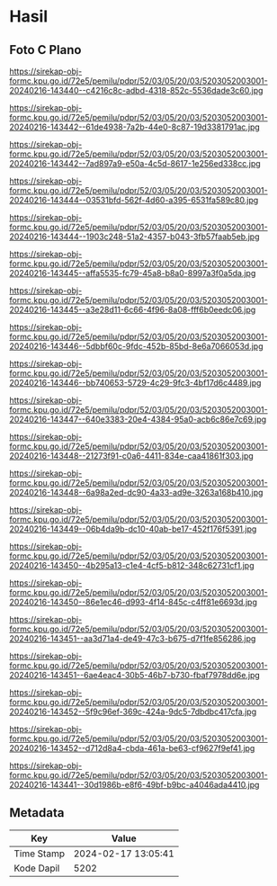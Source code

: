 # Hasil

## Foto C Plano

https://sirekap-obj-formc.kpu.go.id/72e5/pemilu/pdpr/52/03/05/20/03/5203052003001-20240216-143440--c4216c8c-adbd-4318-852c-5536dade3c60.jpg

https://sirekap-obj-formc.kpu.go.id/72e5/pemilu/pdpr/52/03/05/20/03/5203052003001-20240216-143442--61de4938-7a2b-44e0-8c87-19d3381791ac.jpg

https://sirekap-obj-formc.kpu.go.id/72e5/pemilu/pdpr/52/03/05/20/03/5203052003001-20240216-143442--7ad897a9-e50a-4c5d-8617-1e256ed338cc.jpg

https://sirekap-obj-formc.kpu.go.id/72e5/pemilu/pdpr/52/03/05/20/03/5203052003001-20240216-143444--03531bfd-562f-4d60-a395-6531fa589c80.jpg

https://sirekap-obj-formc.kpu.go.id/72e5/pemilu/pdpr/52/03/05/20/03/5203052003001-20240216-143444--1903c248-51a2-4357-b043-3fb57faab5eb.jpg

https://sirekap-obj-formc.kpu.go.id/72e5/pemilu/pdpr/52/03/05/20/03/5203052003001-20240216-143445--affa5535-fc79-45a8-b8a0-8997a3f0a5da.jpg

https://sirekap-obj-formc.kpu.go.id/72e5/pemilu/pdpr/52/03/05/20/03/5203052003001-20240216-143445--a3e28d11-6c66-4f96-8a08-fff6b0eedc06.jpg

https://sirekap-obj-formc.kpu.go.id/72e5/pemilu/pdpr/52/03/05/20/03/5203052003001-20240216-143446--5dbbf60c-9fdc-452b-85bd-8e6a7066053d.jpg

https://sirekap-obj-formc.kpu.go.id/72e5/pemilu/pdpr/52/03/05/20/03/5203052003001-20240216-143446--bb740653-5729-4c29-9fc3-4bf17d6c4489.jpg

https://sirekap-obj-formc.kpu.go.id/72e5/pemilu/pdpr/52/03/05/20/03/5203052003001-20240216-143447--640e3383-20e4-4384-95a0-acb6c86e7c69.jpg

https://sirekap-obj-formc.kpu.go.id/72e5/pemilu/pdpr/52/03/05/20/03/5203052003001-20240216-143448--21273f91-c0a6-4411-834e-caa41861f303.jpg

https://sirekap-obj-formc.kpu.go.id/72e5/pemilu/pdpr/52/03/05/20/03/5203052003001-20240216-143448--6a98a2ed-dc90-4a33-ad9e-3263a168b410.jpg

https://sirekap-obj-formc.kpu.go.id/72e5/pemilu/pdpr/52/03/05/20/03/5203052003001-20240216-143449--06b4da9b-dc10-40ab-be17-452f176f5391.jpg

https://sirekap-obj-formc.kpu.go.id/72e5/pemilu/pdpr/52/03/05/20/03/5203052003001-20240216-143450--4b295a13-c1e4-4cf5-b812-348c62731cf1.jpg

https://sirekap-obj-formc.kpu.go.id/72e5/pemilu/pdpr/52/03/05/20/03/5203052003001-20240216-143450--86e1ec46-d993-4f14-845c-c4ff81e6693d.jpg

https://sirekap-obj-formc.kpu.go.id/72e5/pemilu/pdpr/52/03/05/20/03/5203052003001-20240216-143451--aa3d71a4-de49-47c3-b675-d7f1fe856286.jpg

https://sirekap-obj-formc.kpu.go.id/72e5/pemilu/pdpr/52/03/05/20/03/5203052003001-20240216-143451--6ae4eac4-30b5-46b7-b730-fbaf7978dd6e.jpg

https://sirekap-obj-formc.kpu.go.id/72e5/pemilu/pdpr/52/03/05/20/03/5203052003001-20240216-143452--5f9c96ef-369c-424a-9dc5-7dbdbc417cfa.jpg

https://sirekap-obj-formc.kpu.go.id/72e5/pemilu/pdpr/52/03/05/20/03/5203052003001-20240216-143452--d712d8a4-cbda-461a-be63-cf9627f9ef41.jpg

https://sirekap-obj-formc.kpu.go.id/72e5/pemilu/pdpr/52/03/05/20/03/5203052003001-20240216-143441--30d1986b-e8f6-49bf-b9bc-a4046ada4410.jpg


## Metadata

| Key        | Value               |
| ---------- | ------------------- |
| Time Stamp | 2024-02-17 13:05:41 |
| Kode Dapil | 5202                |




